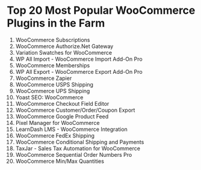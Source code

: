 # Top 20 Most Popular WooCommerce Plugins in the Farm

1. WooCommerce Subscriptions
2. WooCommerce Authorize.Net Gateway
3. Variation Swatches for WooCommerce
4. WP All Import - WooCommerce Import Add-On Pro
5. WooCommerce Memberships
6. WP All Export - WooCommerce Export Add-On Pro
7. WooCommerce Zapier
8. WooCommerce USPS Shipping
9. WooCommerce UPS Shipping
10. Yoast SEO: WooCommerce
11. WooCommerce Checkout Field Editor
12. WooCommerce Customer/Order/Coupon Export
13. WooCommerce Google Product Feed
14. Pixel Manager for WooCommerce
15. LearnDash LMS - WooCommerce Integration
16. WooCommerce FedEx Shipping
17. WooCommerce Conditional Shipping and Payments
18. TaxJar - Sales Tax Automation for WooCommerce
19. WooCommerce Sequential Order Numbers Pro
20. WooCommerce Min/Max Quantities
